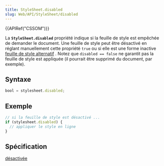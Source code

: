 ```yaml
---
title: StyleSheet.disabled
slug: Web/API/StyleSheet/disabled
---
```


{{APIRef("CSSOM")}}

La **`StyleSheet.disabled`** propriété indique si la feuille de style est empêchée de demander le document. Une feuille de style peut être désactivé en réglant manuellement cette propriété `true` ou si elle est une forme inactive [feuille de style alternatif](/fr/docs/Web/CSS/Alternative_style_sheets) . Notez que `disabled == false` ne garantit pas la feuille de style est appliquée (il pourrait être supprimé du document, par exemple).

## Syntaxe

```js
bool = stylesheet.disabled;
```

## Exemple

```js
// si la feuille de style est désactivé ...
if (stylesheet.disabled) {
  // appliquer le style en ligne
}
```

## Spécification

[désactivée](http://www.w3.org/TR/2000/REC-DOM-Level-2-Style-20001113/stylesheets.html#StyleSheets-StyleSheet-disabled)
